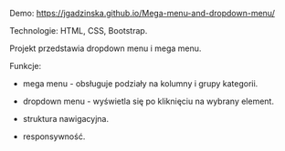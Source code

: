 Demo: https://jgadzinska.github.io/Mega-menu-and-dropdown-menu/

Technologie: HTML, CSS, Bootstrap.

Projekt przedstawia dropdown menu i mega menu.

Funkcje: 

- mega menu - obsługuje podziały na kolumny i grupy kategorii.

- dropdown menu - wyświetla się po kliknięciu na wybrany element.

- struktura nawigacyjna.

- responsywność.
